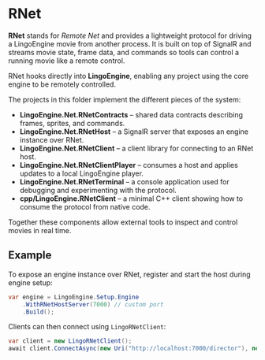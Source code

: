 # RNet

**RNet** stands for *Remote Net* and provides a lightweight protocol for driving a LingoEngine movie from another process.
It is built on top of SignalR and streams movie state, frame data, and commands so tools can control a running movie like a remote control.

RNet hooks directly into **LingoEngine**, enabling any project using the core engine to be remotely controlled.

The projects in this folder implement the different pieces of the system:

- **LingoEngine.Net.RNetContracts** – shared data contracts describing frames, sprites, and commands.
- **LingoEngine.Net.RNetHost** – a SignalR server that exposes an engine instance over RNet.
- **LingoEngine.Net.RNetClient** – a client library for connecting to an RNet host.
- **LingoEngine.Net.RNetClientPlayer** – consumes a host and applies updates to a local LingoEngine player.
- **LingoEngine.Net.RNetTerminal** – a console application used for debugging and experimenting with the protocol.
- **cpp/LingoEngine.RNetClient** – a minimal C++ client showing how to consume the protocol from native code.

Together these components allow external tools to inspect and control movies in real time.

## Example

To expose an engine instance over RNet, register and start the host during engine setup:

```csharp
var engine = LingoEngine.Setup.Engine
    .WithRNetHostServer(7000) // custom port
    .Build();
```

Clients can then connect using `LingoRNetClient`:

```csharp
var client = new LingoRNetClient();
await client.ConnectAsync(new Uri("http://localhost:7000/director"), new HelloDto("project", "client", "1.0"));
```
